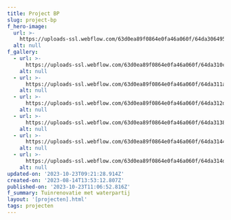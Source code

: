 ```yaml
---
title: Project BP
slug: project-bp
f_hero-image:
  url: >-
    https://uploads-ssl.webflow.com/63d0ea89f0864e0fa46a060f/64da30649557ebac6dc98a64_ART_5044.jpg
  alt: null
f_gallery:
  - url: >-
      https://uploads-ssl.webflow.com/63d0ea89f0864e0fa46a060f/64da310c888cba755deaf681_ART_5050.jpg
    alt: null
  - url: >-
      https://uploads-ssl.webflow.com/63d0ea89f0864e0fa46a060f/64da311abdb68b1847c4ae39_ART_5007.jpg
    alt: null
  - url: >-
      https://uploads-ssl.webflow.com/63d0ea89f0864e0fa46a060f/64da312d34316920375c2beb_ART_5055.jpg
    alt: null
  - url: >-
      https://uploads-ssl.webflow.com/63d0ea89f0864e0fa46a060f/64da3138324639186a00e3e8_ART_5061.jpg
    alt: null
  - url: >-
      https://uploads-ssl.webflow.com/63d0ea89f0864e0fa46a060f/64da314493483f0405322095_ART_5081.jpg
    alt: null
  - url: >-
      https://uploads-ssl.webflow.com/63d0ea89f0864e0fa46a060f/64da314d13e9e2fb15ddbce4_ART_5083.jpg
    alt: null
updated-on: '2023-10-23T09:21:28.914Z'
created-on: '2023-08-14T13:53:12.807Z'
published-on: '2023-10-23T11:06:52.816Z'
f_summary: Tuinrenovatie met waterpartij
layout: '[projecten].html'
tags: projecten
---
```



